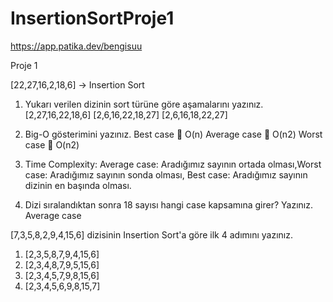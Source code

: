 # InsertionSortProje1
https://app.patika.dev/bengisuu

Proje 1

[22,27,16,2,18,6] -> Insertion Sort

1.	Yukarı verilen dizinin sort türüne göre aşamalarını yazınız.
[2,27,16,22,18,6]
[2,6,16,22,18,27]
[2,6,16,18,22,27]
2.	Big-O gösterimini yazınız.
Best case  O(n)
Average case  O(n2)
Worst case  O(n2)

3.	Time Complexity: Average case: Aradığımız sayının ortada olması,Worst case: Aradığımız sayının sonda olması, Best case: Aradığımız sayının dizinin en başında olması.
4.	Dizi sıralandıktan sonra 18 sayısı hangi case kapsamına girer? Yazınız.
Average case

[7,3,5,8,2,9,4,15,6] dizisinin Insertion Sort'a göre ilk 4 adımını yazınız.
1.	[2,3,5,8,7,9,4,15,6]
2.	[2,3,4,8,7,9,5,15,6]
3.	[2,3,4,5,7,9,8,15,6]
4.	[2,3,4,5,6,9,8,15,7]
